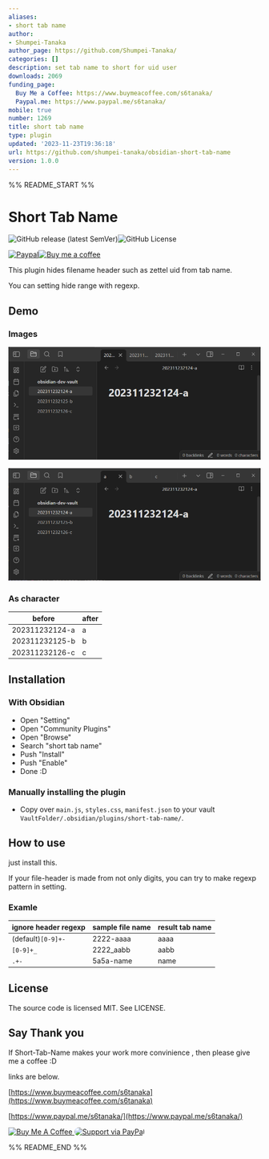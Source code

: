 ```yaml
---
aliases:
- short tab name
author:
- Shumpei-Tanaka
author_page: https://github.com/Shumpei-Tanaka/
categories: []
description: set tab name to short for uid user
downloads: 2069
funding_page:
  Buy Me a Coffee: https://www.buymeacoffee.com/s6tanaka/
  Paypal.me: https://www.paypal.me/s6tanaka/
mobile: true
number: 1269
title: short tab name
type: plugin
updated: '2023-11-23T19:36:18'
url: https://github.com/shumpei-tanaka/obsidian-short-tab-name
version: 1.0.0
---
```


%% README_START %%

# Short Tab Name

![GitHub release (latest SemVer)](https://img.shields.io/github/v/release/Shumpei-Tanaka/obsidian-short-tab-name?style=flat-squere&sort=semver)![GitHub License](https://img.shields.io/github/license/Shumpei-Tanaka/obsidian-short-tab-name?flat-squere)

[![Paypal](https://img.shields.io/badge/paypal.me-s6tanaka-white?style=flat-squere&logo=paypal)](https://paypal.me/s6tanaka)[![Buy me a coffee](https://img.shields.io/badge/buy_me_a_coffee-s6tanaka-white?style=flat-squere&logo=buymeacoffee&logocolor=#FFDD00)](https://www.buymeacoffee.com/s6tanaka)

This plugin hides filename header such as zettel uid from tab name.

You can setting hide range with regexp.


## Demo

### Images
![before-image](https://raw.githubusercontent.com/shumpei-tanaka/obsidian-short-tab-name/HEAD/docs/assets/20231121133154-obsidianのタブの表示を短くする--1.png)

![after-image](https://raw.githubusercontent.com/shumpei-tanaka/obsidian-short-tab-name/HEAD/docs/assets/20231121133154-obsidianのタブの表示を短くする--2.png)

### As character

|before|after|
|-|-|
|202311232124-a | a |
|202311232125-b | b |
|202311232126-c | c |

## Installation

### With Obsidian
- Open "Setting"
- Open "Community Plugins"
- Open "Browse"
- Search "short tab name"
- Push "Install"
- Push "Enable"
- Done :D

### Manually installing the plugin

- Copy over `main.js`, `styles.css`, `manifest.json` to your vault `VaultFolder/.obsidian/plugins/short-tab-name/`.


## How to use
just install this.

If your file-header is made from not only digits, 
you can try to make regexp pattern in setting.

### Examle

|ignore header regexp|sample file name| result tab name|
|-|-|-|
|(default)`[0-9]+-`|2222-aaaa|aaaa|
|`[0-9]+_`|2222_aabb|aabb|
|`.+-`|5a5a-name|name|

## License
The source code is licensed MIT.
See LICENSE.

## Say Thank you

If Short-Tab-Name makes your work more convinience ,
then please give me a coffee :D

links are below.

[https://www.buymeacoffee.com/s6tanaka](https://www.buymeacoffee.com/s6tanaka)

[https://www.paypal.me/s6tanaka/](https://www.paypal.me/s6tanaka/)



<a href="https://www.buymeacoffee.com/s6tanaka" target="_blank"><img src="https://cdn.buymeacoffee.com/buttons/v2/lato-red.png" alt="Buy Me A Coffee" style="height: 60px !important;width: 217px !important;" ></a><a href="https://www.paypal.me/s6tanaka/">
  <img alt="Support via PayPal" src="https://cdn.rawgit.com/twolfson/paypal-github-button/1.0.0/dist/button.svg" style="height: 60px  !important;object-fit: cover;border-radius:10px;"/>
</a>





%% README_END %%